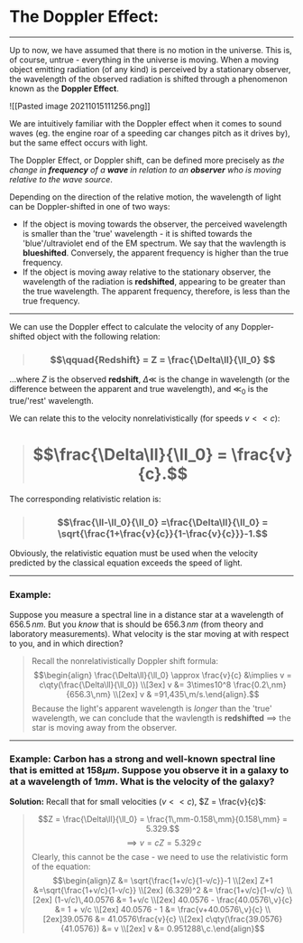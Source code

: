# The Doppler Effect:
***

Up to now, we have assumed that there is no motion in the universe. This is, of course, untrue - everything in the universe is moving. When a moving object emitting radiation (of any kind) is perceived by a stationary observer, the wavelength of the observed radiation is shifted through a phenomenon known as the **Doppler Effect**. 


![[Pasted image 20211015111256.png]]

We are intuitively familiar with the Doppler effect when it comes to sound waves (eg. the engine roar of a speeding car changes pitch as it drives by), but the same effect occurs with light. 

The Doppler Effect, or Doppler shift, can be defined more precisely as *the change in **frequency** of a **wave** in relation to an **observer** who is moving relative to the wave source*. 

Depending on the direction of the relative motion, the wavelength of light can be Doppler-shifted in one of two ways:

- If the object is moving towards the observer, the perceived wavelength is smaller than the 'true' wavelength - it is shifted towards the 'blue'/ultraviolet end of the EM spectrum. We say that the wavlength is **blueshifted**. Conversely, the apparent frequency is higher than the true frequency. 
- If the object is moving away relative to the stationary observer, the wavelength of the radiation is **redshifted**, appearing to be greater than the true wavelength. The apparent frequency, therefore, is less than the true frequency. 


***

We can use the Doppler effect to calculate the velocity of any Doppler-shifted object with the following relation: 

> ### $$\qquad{Redshift} = Z = \frac{\Delta\ll}{\ll_0} $$

...where $Z$ is the observed 	**redshift**, $\Delta\ll$ is the change in wavelength (or the difference between the apparent and true wavelength), and $\ll_0$ is the true/'rest' wavelength. 

We can relate this to the velocity nonrelativistically (for speeds $v<<c$):

> # $$\frac{\Delta\ll}{\ll_0} = \frac{v}{c}.$$

The corresponding relativistic relation is:

> ### $$\frac{\ll-\ll_0}{\ll_0} =\frac{\Delta\ll}{\ll_0} = \sqrt{\frac{1+\frac{v}{c}}{1-\frac{v}{c}}}-1.$$


Obviously, the relativistic equation must be used when the velocity predicted by the classical equation exceeds the speed of light. 


***

### Example: 
Suppose you measure a spectral line in a distance star at a wavelength of $656.5\,nm$. But you *know* that is should be $656.3\,nm$ (from theory and laboratory measurements). What velocity is the star moving at with respect to you, and in which direction?

> Recall the nonrelativistically Doppler shift formula:
> $$\begin{align} \frac{\Delta\ll}{\ll_0} \approx \frac{v}{c} &\implies v = c\qty(\frac{\Delta\ll}{\ll_0}) \\[3ex] v &= 3\times10^8 \frac{0.2\,nm}{656.3\,nm} \\[2ex] v & =91,435\,m/s.\end{align}.$$
> Because the light's apparent wavelength is *longer* than the 'true' wavelength, we can conclude that the wavlength is **redshifted** $\implies$ the star is moving away from the observer.

***
### **Example:** Carbon has a strong and well-known spectral line that is emitted at 158$\mu m$. Suppose you observe it in a galaxy to at a wavelength of 1$mm$. What is the velocity of the galaxy?

**Solution:** Recall that for small velocities ($v<<c$), $Z = \frac{v}{c}$:

> $$Z = \frac{\Delta\ll}{\ll_0} = \frac{1\,mm-0.158\,mm}{0.158\,mm} = 5.329.$$
> $$\implies v = cZ = 5.329\,c$$
> Clearly, this cannot be the case - we need to use the relativistic form of the equation:
> $$\begin{align}Z &= \sqrt{\frac{1+v/c}{1-v/c}}-1 \\[2ex] Z+1 &=\sqrt{\frac{1+v/c}{1-v/c}} \\[2ex] (6.329)^2 &= \frac{1+v/c}{1-v/c} \\[2ex] (1-v/c)\,40.0576 &= 1+v/c \\[2ex] 40.0576 - \frac{40.0576\,v}{c} &= 1 + v/c \\[2ex] 40.0576 - 1 &= \frac{v+40.0576\,v}{c} \\[2ex]39.0576 &= 41.0576\frac{v}{c} \\[2ex] c\qty(\frac{39.0576}{41.0576}) &= v \\[2ex] v &= 0.951288\,c.\end{align}$$
